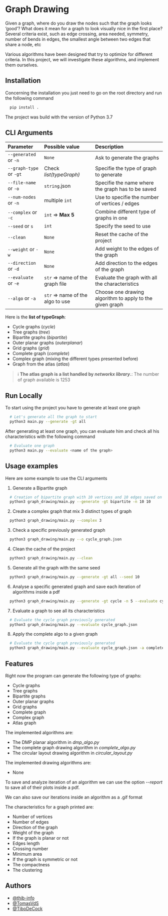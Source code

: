 
# Graph Drawing

Given a graph, where do you draw the nodes such that the graph looks ‘good’? What does it mean for a
graph to look visually nice in the first place? Several criteria exist, such as edge crossing, area needed,
symmetry, number of bends in edges, the smallest angle between two edges that share a node, etc

Various algorithms have been designed that try to optimize for different criteria. In this project, we will
investigate these algorithms, and implement them ourselves.

## Installation

Concerning the installation you just need to go on the root directory and run the following command

```bash
  pip install .
```
The project was build with the version of Python 3.7

## CLI Arguments
| Parameter               | Possible value                     | Description                						                        |
|:------------------------|:-----------------------------------|:---------------------------------------------------------|
| `--generated` or `-n`   | `None`   			                       | Ask to generate the graphs  					                        |
| `--graph-type` or `-gt` | Check *list(typeGraph)*            | Specifie the type of graph to generate  		               |
| `--file-name` or `-o`   | `string`.json 		                   | Specifie the name where the graph has to be saved        |
| `--num-nodes` or `-n`   | multiple `int`  	                  | Use to specifie the number of vertices / edges           |
| `--complex` or `-c`     | `int` => **Max 5**                 | Combine different type of graphs in one                  |
| `--seed` or `s`         | `int`  	                           | Specify the seed to use                                  |
| `--clean`               | `None`  	                          | Reset the cache of the project                           |
| `--weight` or `-w`      | `None`  	                          | Add weight to the edges of the graph                     |
| `--direction` or `-d`   | `None`  	                          | Add direction to the edges of the graph                  |
| `--evaluate` or `-e`    | `str` => name of the graph file  	 | Evaluate the graph with all the characteristics          |
| `--algo` or `-a`        | `str` => name of the algo to use   | Choose one drawing algorithm to apply to the given graph |


Here is the **list of typeGraph**:
- Cycle graphs (*cycle*)
- Tree graphs (*tree*)
- Bipartite graphs (*bipartite*)
- Outer planar graphs (*outerplanar*)
- Grid graphs (*grid*)
- Complete graph (*complete*)
- Complex graph (mixing the different types presented before)
- Graph from the atlas (*atlas*)

> :information_source: **The atlas graph is a list handled by *networkx library*.**: The number of graph available is 1253

## Run Locally

To start using the project you have to generate at least one graph

```bash
  # Let's generate all the graph to start
  python3 main.py --generate -gt all
```

After generating at least one graph, you can evaluate him and check all his characteristics with the following command

```bash
  # Evaluate one graph
  python3 main.py --evaluate <name of the graph>
```

## Usage examples

Here are some example to use the CLI arguments 

1. Generate a Bipartite graph 
```bash
  # Creation of bipartite graph with 10 vertices and 10 edges saved on the file bipartite_graph.json
  python3 graph_drawing/main.py --generate -gt bipartite -n 10 10
```

2. Create a complex graph that mix 3 distinct types of graph 
```bash
  python3 graph_drawing/main.py --complex 3
```

3. Check a specific previously generated graph
```bash
  python3 graph_drawing/main.py --o cycle_graph.json
```

4. Clean the cache of the project
```bash
  python3 graph_drawing/main.py --clean
```

5. Generate all the graph with the same seed
```bash
  python3 graph_drawing/main.py --generate -gt all --seed 10
```

6. Analyse a specific generated graph and save each iteration of algorithms inside a pdf
```bash
  python3 graph_drawing/main.py --generate -gt cycle -n 5 --evaluate cycle_graph.json --report cycle
```

7. Evaluate a graph to see all its characteristics
```bash
  # Evaluate the cycle graph previously generated
  python3 graph_drawing/main.py --evaluate cycle_graph.json
```

8. Apply the complete algo to a given graph 
```bash
  # Evaluate the cycle graph previously generated
  python3 graph_drawing/main.py --evaluate cycle_graph.json -a complete
```


## Features

Right now the program can generate the following type of graphs:
- Cycle graphs
- Tree graphs
- Bipartite graphs
- Outer planar graphs
- Grid graphs
- Complete graph
- Complex graph
- Atlas graph

The implemented algorithms are:
- The DMP planar algorithm in *dmp_algo.py*
- The complete graph drawing algorithm in *complete_algo.py*
- The circular layout drawing algorithm in *circular_layout.py*

The implemented drawing algorithms are:
- None

To save and analyze iteration of an algorithm we can use the option *--report*
to save all of their plots inside a pdf.

We can also save our iterations inside an algorithm as a .gif format

The characteristics for a graph printed are:
- Number of vertices
- Number of edges
- Direction of the graph
- Weight of the graph
- If the graph is planar or not
- Edges length
- Crossing number
- Minimum area 
- If the graph is symmetric or not
- The compactness
- The clustering

## Authors

- [@thib-info](https://www.github.com/thib-info)
- [@TomasVdS](https://github.com/TomasVdS)
- [@TiboDeCock](https://github.com/TiboDeCock)

